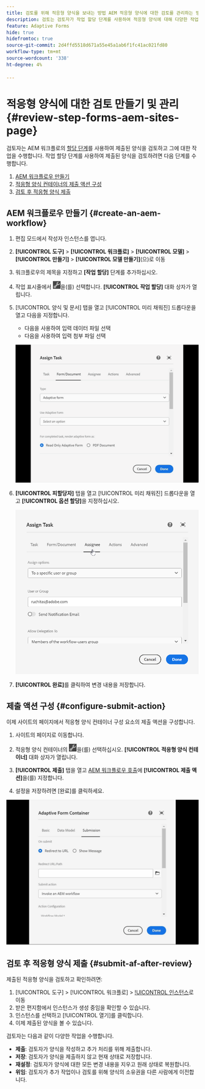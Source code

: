 ```yaml
---
title: 검토를 위해 적응형 양식을 보내는 방법 AEM 적응형 양식에 대한 검토를 관리하는 방법
description: 검토는 검토자가 작업 할당 단계를 사용하여 적응형 양식에 대해 다양한 작업을 수행할 수 있는 메커니즘입니다.
feature: Adaptive Forms
hide: true
hidefromtoc: true
source-git-commit: 2d4ffd5518d671a55e45a1ab6f1fc41ac021fd80
workflow-type: tm+mt
source-wordcount: '338'
ht-degree: 4%

---
```



# 적응형 양식에 대한 검토 만들기 및 관리 {#review-step-forms-aem-sites-page}

검토자는 AEM 워크플로의 [할당 단계](https://experienceleague.adobe.com/docs/experience-manager-cloud-service/content/forms/create-form-centric-workflows/aem-forms-workflow-step-reference.html#assign-task-step)를 사용하여 제출된 양식을 검토하고 그에 대한 작업을 수행합니다. 작업 할당 단계를 사용하여 제출된 양식을 검토하려면 다음 단계를 수행합니다.

1. [AEM 워크플로우 만들기](#create-an-aem-workflow)
1. [적응형 양식 컨테이너의 제출 액션 구성](#configure-submit-action)
1. [검토 후 적응형 양식 제출](#submit-af-after-review)

## AEM 워크플로우 만들기 {#create-an-aem-workflow}

1. 편집 모드에서 작성자 인스턴스를 엽니다.
1. **[!UICONTROL 도구]** > **[!UICONTROL 워크플로]** > **[!UICONTROL 모델]** > **[!UICONTROL 만들기]** > **[!UICONTROL 모델 만들기]**(으)로 이동
1. 워크플로우의 제목을 지정하고 **[작업 할당]** 단계를 추가하십시오.
1. 작업 표시줄에서 ![settings_icon](assets/settings_icon.png)을(를) 선택합니다. **[!UICONTROL 작업 할당]** 대화 상자가 열립니다.
1. [!UICONTROL 양식 및 문서] 탭을 열고 [!UICONTROL 미리 채워진] 드롭다운을 열고 다음을 지정합니다.

   * 다음을 사용하여 입력 데이터 파일 선택
   * 다음을 사용하여 입력 첨부 파일 선택

   ![단계 검토](/help/forms/assets/assigntask-review1.gif)

1. **[!UICONTROL 피할당자]** 탭을 열고 [!UICONTROL 미리 채워진] 드롭다운을 열고 **[!UICONTROL 옵션 할당]**&#x200B;을 지정하십시오.

   ![단계 검토](/help/forms/assets/review-assignstep.png)

1. **[!UICONTROL 완료]**&#x200B;를 클릭하여 변경 내용을 저장합니다.

## 제출 액션 구성 {#configure-submit-action}

이제 사이트의 페이지에서 적응형 양식 컨테이너 구성 요소의 제출 액션을 구성합니다.

1. 사이트의 페이지로 이동합니다.
1. 적응형 양식 컨테이너의 ![settings_icon](assets/settings_icon.png)을(를) 선택하십시오. **[!UICONTROL 적응형 양식 컨테이너]** 대화 상자가 열립니다.
1. **[!UICONTROL 제출]** 탭을 열고 [AEM 워크플로우 호출](https://experienceleague.adobe.com/docs/experience-manager-cloud-service/content/forms/adaptive-forms-authoring/authoring-adaptive-forms-foundation-components/configure-submit-actions-and-metadata-submission/configuring-submit-actions.html?lang=en#invoke-an-aem-workflow)에 **[!UICONTROL 제출 액션]**&#x200B;을(를) 지정합니다.

1. 설정을 저장하려면 [완료]를 클릭하세요.

![submissiontab-reviewstep](/help/forms/assets/submissiontab-reviewstep.gif)

## 검토 후 적응형 양식 제출 {#submit-af-after-review}

제출된 적응형 양식을 검토하고 확인하려면:

1. [!UICONTROL 도구] > [!UICONTROL 워크플로] > [!UICONTROL 인스턴스](으)로 이동
1. 받은 편지함에서 인스턴스가 생성 중임을 확인할 수 있습니다.
1. 인스턴스를 선택하고 [!UICONTROL 열기]를 클릭합니다.
1. 이제 제출된 양식을 볼 수 있습니다.

검토자는 다음과 같이 다양한 작업을 수행합니다.

* **제출**: 검토자가 양식을 작성하고 추가 처리를 위해 제출합니다.
* **저장**: 검토자가 양식을 제출하지 않고 현재 상태로 저장합니다.
* **재설정**: 검토자가 양식에 대한 모든 변경 내용을 지우고 원래 상태로 복원합니다.
* **위임**: 검토자가 추가 작업이나 검토를 위해 양식의 소유권을 다른 사람에게 이전합니다.
